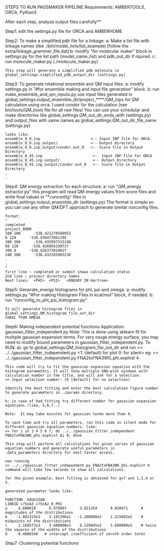STEPS TO RUN PAGSMAKER PIPELINE
Requirements: AMBERTOOLS, ORCA, Python3

After each step, analyze output files carefully**

Step1: edit the settings.py file for ORCA and AMBERHOME

Step2: To make a simplified pdb file for a linkage:
	a: Make a list file with linkage names (like ./bin/model_lists/list_example) 
	   [follow the extra/linkage_grammer_file.dat]
	b: modify "for molecular maker" block in settings.py for the list path (model_name_list) and  pdb_out_dir if rquired.
	c: run molecule_maker.py (./molecule_maker.py)
	
	This step will generate a simplified pdb molecule in global_settings.simplified_pdb_output_dir (settings.py)
	
	
Step3: To generate rotational ensemble and QM input files:
	a: modify settings.py in "#for ensemble making and input file generation" block.
	b: run make_ensemble_and_qm_inputs.py
	use input files generated in global_settings.output_ensemble_dir/project_****/QM_inps for QM calculation using orca.
	I used condor for the calculation (see bin/tools/QM_tools file for all raw files)
	You can use your schedular and make directories like global_settings.QM_out_dir_ends_with (settings.py)
	and output_files with same names as global_settings.QM_out_dir_file_name (settings.py)
	
	looks like:
	ensemble_0_0.inp                       <-- Input INP file for ORCA
	ensemble_0_0.inp_output/               <-- Output Directory
	ensemble_0_0.inp_output/condor.out_0   <-- Score file in Output Directory
	ensemble_0_45.inp                       <-- Input INP file for ORCA
	ensemble_0_45.inp_output/               <-- Output Directory
	ensemble_0_45.inp_output/condor.out_0   <-- Score file in Output Directory
	.
	.
	
Step4: QM energy extraction for each structure.
	a: run "QM_energy extractor.py"
	this program will read QM energy values from score files and write final values in
	"*.runconfig" files in global_settings.output_ensemble_dir (settings.py)
	The format is simple so you can use any other QM/DFT approach to generate similar runconfig files.
	
	format:
	"
	completed
	project_8000
	180 180      -538.421270588952
	0 120      -538.430477861295
	300 300      -538.435997315140
	60 120      -538.426056330737
	300 0      -538.426373919027
	240 180      -538.432283903238
	.
	.
	"
	first line : completed or submit shows calculation status
	2nd line : project directory names
	Next lines:  <PHI>  <PSI>   <ENEGRY IN Hartree>

	
Step5: Generate_energy histograms for phi, psi and omega.
	a: modify settings.py "#For making Histogram Files in kcal/mol" block, if needed.
	b: run "runconfig_to_phi_psi_histogram.py"
	
	It will generate histogram files in global_settings.QM_histogram_file_out_dir
	CHEKC fFOR OMEGA


Step6: Making independent potential functions
	Application: gaussian_fitter_independent.py
	Note: This is done using sklearn fit for multiple gaussian expansion terms.
	For very rouge energy surface, you may need to modify bound parameters in gaussian_fitter_independent.py.
	To RUN:
	a): go to global_settings.QM_histogram_file_out_dir and run
	>> ../../gaussian_fitter_independent.py <exphist file>  <number of gaussian terms> <1: (default) for plot 0: for silent>
	eg:
	>> ../../gaussian_fitter_independent.py FNA2toFNA3W0_phi.exphist 4 
	
	This code will try to fit the gaussian expansion equation with the histogram parameters. It will show multiple GNU-plot windows with calculation number in the title, and will ask for a selection:
	>> Input selection number: (0 [default] for no selection) 

	Identify the best fitting and enter the best calculation figure number to generate parameters in ./params directory.
	
	b: in case of bad fitting try different number for gaussian expansion equations (like, 5,6,7..)
	
	Note:  It may take minutes for gaussian terms more than 6.
	
	To save time and try all parameters, run this code in silent mode for different gaussian equation numbers, like:
	>> for i in 3 4 5 6 7; do ../../gaussian_fitter_independent FNA2toFNA3W0_phi.exphist $i 0; done
	
	This step will perform all calculations for given series of gaussian equation numbers and generate useful parameters in 
	.data_parameters directory for next faster access.
	
	now running 
	>> ../../gaussian_fitter_independent.py FNA2toFNA3W0_phi.exphist 4 
	command will take few seconds to show all calculations.
	
	for the given example, best fitting is obtained for g=7 and 1,3,4 or 5.
	
	generated parameter looks like:
	
	FUNCTION  GAUSSIAN
	LINKID s?5nA3_s?5nA2_0_PHI
	a     6.600016      6.979097      3.821354      9.828471      # magnitudes of the distributions
	b    -1.882325e2    3.191396e1   -1.280898e2    1.315602e2    # midpoints of the distributions
	c     2.168577e3    3.600000e3    9.139045e2    3.600000e3    # twice the squares of the widths of the distributions
	d    -0.4806548   # intercept (coefficient of zeroth order term)


Step7: Clustering potential functions


	


